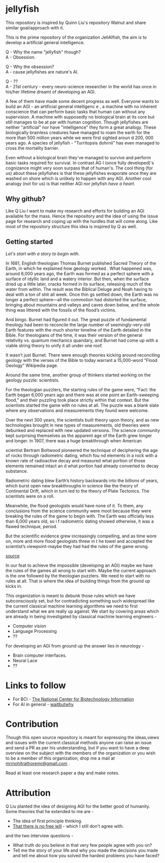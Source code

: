 # jellyfish
This repository is inspired by Quinn Liu's repository Walnut and share similar goal/approach with it.

This is the prime repository of the organization JellAIfish, the aim is to develop a artificial general intelligence.

Q - Why the name "jellyfish" though?  
A - Obsession.

Q - Why the obsession?  
A - cause jellyfishes are nature's AI.

Q - ??  
A - 21st century - every neuro-science researcher in the world has once in his/her lifetime dreamt of developing an AGI.
 
A few of them have made some decent progress as well. Everyone wants to build an AGI - an artificial general intelligenc
e
, a machine with no inherent conscience that can perform basic tasks that human can without any supervision. A machine 
with supposedly no biological brain at its core but still manages to be at par with human cognition. 
Though jellyfishes are neither "artificial" nor have "intelligence" they form a great analogy. These biologically 
brainless creatures have managed to roam the earth for the more than 500 million years while we were first sighted aroun
d 200,
000 years ago. A species of jellyfish - "Turritopsis dohrnii" has even managed to cross the mortality barrier. 

Even without a biological brain they've managed to survive and perform basic tasks required for survival. In contrast AG
I (once fully developed)'s cognizance might very soon surpass that of human's. The cool thing (for us) about these 
jellyfishes is that these jellyfishes evaporate once they are washed on shore which is unlikely to happen with any AGI. 
Another cool analogy (not for us) is that neither AGI nor jellyfish *have a heart.*

## Why github?
Like Q Liu I want to make my research and efforts for building an AGI available for the mass. Hence the repository and the idea of using the issue page for research and coping up with the hurdles that will come along.
Like most of the repository structure this idea is inspired by Q as well.


## Getting started
_Let's start with a story to begin with._  

In 1681, English theologian Thomas Burnet published Sacred Theory of the Earth, in which he explained how geology worked
. What happened was, around 6,000 years ago, the Earth was formed as a perfect sphere with a surface of idyllic land and
 a watery interior. But then, when the surface dried up a little later, cracks formed in its surface, releasing much of 
the water from within. The result was the Biblical Deluge and Noah having to deal with a ton of shit all week. Once thin
gs settled down, the Earth was no longer a perfect sphere—all the commotion had distorted the surface, bringing about 
mountains and valleys and caves down below, and the whole thing was littered with the fossils of the flood’s victims.

And bingo. Burnet had figured it out. The great puzzle of fundamental theology had been to reconcile the large number of
 seemingly-very-old Earth features with the much shorter timeline of the Earth detailed in the Bible. For theologians of
 the time, it was their version of the general relativity vs. quantum mechanics quandary, and Burnet had come up with a 
viable string theory to unify it all under one roof.

It wasn’t just Burnet. There were enough theories kicking around reconciling geology with the verses of the Bible to 
today warrant a 15,000-word “Flood Geology” Wikipedia page.

Around the same time, another group of thinkers started working on the geology puzzle: scientists.

For the theologian puzzlers, the starting rules of the game were, “Fact: the Earth began 6,000 years ago and there was
 at one point an Earth-sweeping flood,” and their puzzling took place strictly within that context. But the scientists
 started the game with no rules at all. The puzzle was a blank slate where any observations and measurements they found 
were welcome.

Over the next 300 years, the scientists built theory upon theory, and as new technologies brought in new types of 
measurements, old theories were debunked and replaced with new updated versions. The science community kept surprising 
themselves as the apparent age of the Earth grew longer and longer. In 1907, there was a huge breakthrough when American
 
scientist Bertram Boltwood pioneered the technique of deciphering the age of rocks through radiometric dating, which fou
nd
elements in a rock with a known rate of radioactive decay and measured what portion of those elements remained intact an
d 
what portion had already converted to decay substance.

Radiometric dating blew Earth’s history backwards into the billions of years, which burst open new breakthroughs in 
science like the theory of Continental Drift, which in turn led to the theory of Plate Tectonics. The scientists were on
 a
 roll.

Meanwhile, the flood geologists would have none of it. To them, any conclusions from the science community were moot 
because they were breaking the rules of the game to begin with. The Earth was officially less than 6,000 years old, so i
f 
radiometric dating showed otherwise, it was a flawed technique, period.

But the scientific evidence grew increasingly compelling, and as time wore on, more and more flood geologists threw in t
he towel and accepted the scientist’s viewpoint-maybe they had had the rules of the game wrong.

[source](https://waitbutwhy.com/2015/11/the-cook-and-the-chef-musks-secret-sauce.html)


In our feat to achieve the impossible (developing an AGI) maybe we have the rules of the games all wrong to start with. 
Maybe the current approach is the one followed by the theologian puzzlers. We need to start with no rules at all. That 
is where the idea of building things from the ground up kicks in. 
  
This organization is meant to debunk those rules which we have subconsciously set, but for contradicting something such 
widespread like the current classical machine learning algorithms we need to first understand what we are really up 
against. We start by covering areas which are already in being investigated by classical machine learning engineers -
* Computer vision
* Language Processing
* ??

For developing an AGI from ground up the answer lies in neurology - 
* Brain computer interfaces.
* Neural Lace
* ??

# Links to follow 
* For BCI - [The National Center for Biotechnology Information](https://www.ncbi.nlm.nih.gov/)
* For AI in general - [waitbutwhy](http://waitbutwhy.com/)

# Contribution
Though this open source repository is meant for expressing the ideas,views and issues with the current classical methods anyone can raise an issue and send a PR as per his understanding, but if you want to have a deep overview on the 
 subject with the members of the organization or you wish to be a member of this organization, drop me a mail at 
 mrmohitrathoremr@gmail.com . 
 
 Read at least one research paper a day and make notes.

# Attribution 
Q Liu planted the idea of designing AGI for the better good of humanity. Some theories that he extended to me are - 
* The idea of first principle thinking. 
* [That there is no free will](https://www.youtube.com/watch?v=pCofmZlC72g&t=1035s) - which I still don't agree with.

and the two interview questions -  
* What truth do you believe in that very few people agree with you on?
* Tell me the story of your life and why you made the decisions you made and tell me about how you solved the hardest 
problems you have faced?

